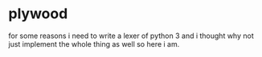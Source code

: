 # plywood
for some reasons i need to write a lexer of python 3 and i thought why not just implement the whole thing as well so here i am.
